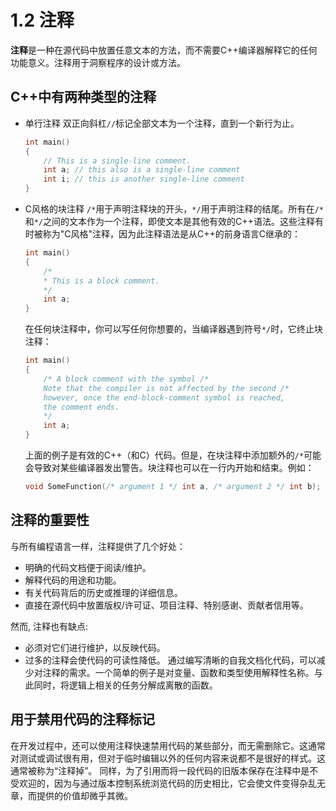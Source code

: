 # 1.2 注释

**注释**是一种在源代码中放置任意文本的方法，而不需要C++编译器解释它的任何功能意义。注释用于洞察程序的设计或方法。

## C++中有两种类型的注释

- 单行注释
    双正向斜杠`//`标记全部文本为一个注释，直到一个新行为止。

    ```cpp
    int main()
    {
        // This is a single-line comment.
        int a; // this also is a single-line comment
        int i; // this is another single-line comment
    }
    ```

- C风格的块注释
    `/*`用于声明注释块的开头，`*/`用于声明注释的结尾。所有在`/*`和`*/`之间的文本作为一个注释，即使文本是其他有效的C++语法。这些注释有时被称为"C风格"注释，因为此注释语法是从C++的前身语言C继承的：

    ```cpp
    int main()
    {
        /*
        * This is a block comment.
        */
        int a;
    }
    ```

    在任何块注释中，你可以写任何你想要的，当编译器遇到符号`*/`时，它终止块注释：

    ```cpp
    int main()
    {
        /* A block comment with the symbol /*
        Note that the compiler is not affected by the second /*
        however, once the end-block-comment symbol is reached,
        the comment ends.
        */
        int a;
    }
    ```

    上面的例子是有效的C++（和C）代码。但是，在块注释中添加额外的`/*`可能会导致对某些编译器发出警告。块注释也可以在一行内开始和结束。例如：

    ```cpp
    void SomeFunction(/* argument 1 */ int a, /* argument 2 */ int b);
    ```

## 注释的重要性

与所有编程语言一样，注释提供了几个好处：

- 明确的代码文档便于阅读/维护。
- 解释代码的用途和功能。
- 有关代码背后的历史或推理的详细信息。
- 直接在源代码中放置版权/许可证、项目注释、特别感谢、贡献者信用等。

然而, 注释也有缺点:

- 必须对它们进行维护，以反映代码。
- 过多的注释会使代码的可读性降低。
通过编写清晰的自我文档化代码，可以减少对注释的需求。一个简单的例子是对变量、函数和类型使用解释性名称。与此同时，将逻辑上相关的任务分解成离散的函数。

## 用于禁用代码的注释标记

在开发过程中，还可以使用注释快速禁用代码的某些部分，而无需删除它。这通常对测试或调试很有用，但对于临时编辑以外的任何内容来说都不是很好的样式。这通常被称为“注释掉”。
同样，为了引用而将一段代码的旧版本保存在注释中是不受欢迎的，因为与通过版本控制系统浏览代码的历史相比，它会使文件变得杂乱无章，而提供的价值却微乎其微。
